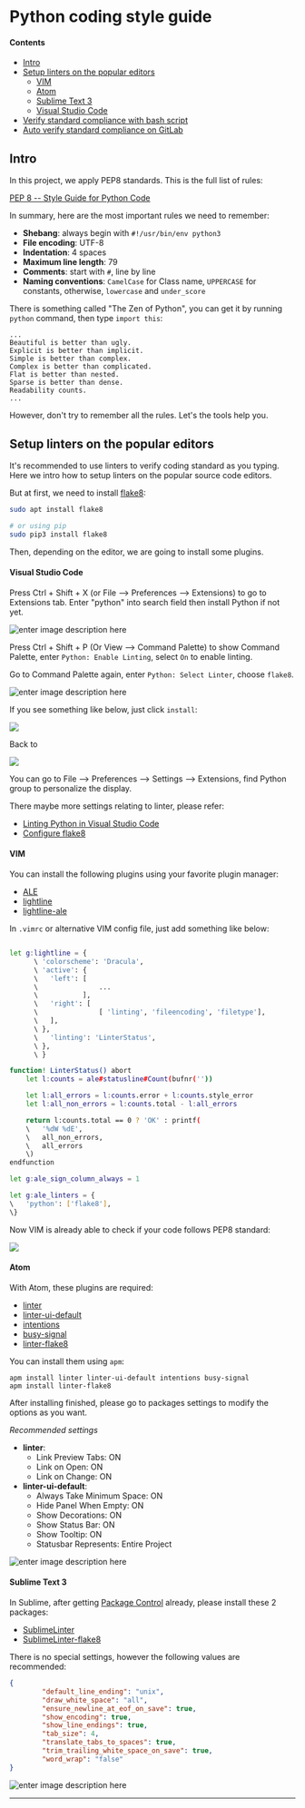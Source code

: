 
Python coding style guide
===================

#### Contents
- [Intro](#intro)
- [Setup linters on the popular editors](#setup-linters-on-the-popular-editors)
  - [VIM](#vim)
  - [Atom](#atom)
  - [Sublime Text 3](#sublime-text-3)
  - [Visual Studio Code](#visual-studio-code)
- [Verify standard compliance with bash script](#verify-standard-compliance-with-bash-script)
- [Auto verify standard compliance on GitLab](#auto-verify-standard-compliance-on-gitlab)

## Intro

In this project, we apply PEP8 standards. This is the full list of rules:

[PEP 8 -- Style Guide for Python Code](https://www.python.org/dev/peps/pep-0008/)

In summary, here are  the most important rules we need to remember:

- **Shebang**: always begin with `#!/usr/bin/env python3`
- **File encoding**: UTF-8
- **Indentation**: 4 spaces
- **Maximum line length**: 79
- **Comments**: start with `#`, line by line
-  **Naming conventions**: `CamelCase` for Class name, `UPPERCASE` for constants, otherwise, `lowercase` and `under_score`

There is something called "The Zen of Python", you can get it by running `python` command, then type `import this`:

````
...
Beautiful is better than ugly.
Explicit is better than implicit.
Simple is better than complex.
Complex is better than complicated.
Flat is better than nested.
Sparse is better than dense.
Readability counts.
...
````

However, don't try to remember all the rules. Let's the tools help you.


## Setup linters on the popular editors

It's recommended to use linters to verify coding standard as you typing. Here we intro how to setup linters on the popular source code editors.

But at first, we need to install [flake8](https://pypi.org/project/flake8/):

```bash
sudo apt install flake8

# or using pip
sudo pip3 install flake8
```

Then, depending on the editor, we are going to install some plugins.


####  Visual Studio Code

Press Ctrl + Shift + X (or  File --> Preferences --> Extensions) to go to Extensions tab. Enter "python" into search field then install Python if not yet.

![enter image description here](https://i.imgur.com/1KBcYiG.png)

Press Ctrl + Shift + P (Or View --> Command Palette) to show Command Palette, enter `Python: Enable Linting`, select `On` to enable linting.

Go to Command Palette again, enter `Python: Select Linter`, choose `flake8`.

![enter image description here](https://i.imgur.com/5qCocsc.png)

If you see something like below, just click `install`:

![](https://i.imgur.com/mA7Vrfl.png)

Back to 

![](https://i.imgur.com/i7aO0e0.png)

You can go to File --> Preferences --> Settings --> Extensions, find Python group to personalize the display.

There maybe more settings relating to linter, please refer:

- [Linting Python in Visual Studio Code](https://code.visualstudio.com/docs/python/linting)
- [Configure flake8](https://code.visualstudio.com/docs/python/settings-reference#_flake8)



#### VIM

You can install the following plugins using your favorite plugin manager:

- [ALE](https://github.com/w0rp/ale)
- [lightline](https://github.com/itchyny/lightline.vim)
- [lightline-ale](https://github.com/maximbaz/lightline-ale)

In `.vimrc` or alternative VIM config file, just add something like below:

```bash

let g:lightline = {
      \ 'colorscheme': 'Dracula',
      \ 'active': {
      \   'left': [
      \               ...
      \           ],
      \   'right': [
      \               [ 'linting', 'fileencoding', 'filetype'],
      \   ],
      \ },
      \   'linting': 'LinterStatus',
      \ },
      \ }

function! LinterStatus() abort
    let l:counts = ale#statusline#Count(bufnr(''))

    let l:all_errors = l:counts.error + l:counts.style_error
    let l:all_non_errors = l:counts.total - l:all_errors

    return l:counts.total == 0 ? 'OK' : printf(
    \   '%dW %dE',
    \   all_non_errors,
    \   all_errors
    \)
endfunction

let g:ale_sign_column_always = 1

let g:ale_linters = {
\   'python': ['flake8'],
\}

```

Now VIM is already able to check if your code follows PEP8 standard:

![](https://i.imgur.com/lTUAKyF.png)

####  Atom

With Atom, these plugins are required:

- [linter](https://github.com/steelbrain/linter)
- [linter-ui-default](https://github.com/steelbrain/linter-ui-default)
- [intentions](https://github.com/steelbrain/intentions)
- [busy-signal](https://github.com/steelbrain/busy-signal)
- [linter-flake8](https://github.com/AtomLinter/linter-flake8)

You can install them using `apm`:

```
apm install linter linter-ui-default intentions busy-signal
apm install linter-flake8
```

After installing finished, please go to packages settings to modify the options as you want.

*Recommended settings*

- **linter**:
   - Link Preview Tabs: ON
   - Link on Open: ON
   - Link on Change: ON
 - **linter-ui-default**:
   - Always Take Minimum Space: ON
   - Hide Panel When Empty: ON
   - Show Decorations: ON
   - Show Status Bar: ON
   - Show Tooltip: ON
   - Statusbar Represents: Entire Project

![enter image description here](https://i.imgur.com/irUfWlW.png)

####  Sublime Text 3

In Sublime, after getting [Package Control](https://packagecontrol.io/installation) already, please install these 2 packages:

- [SublimeLinter](https://github.com/SublimeLinter/SublimeLinter)
- [SublimeLinter-flake8](https://github.com/SublimeLinter/SublimeLinter-flake8)

There is no special settings, however the following values are recommended:

```json
{
        "default_line_ending": "unix",
        "draw_white_space": "all",
        "ensure_newline_at_eof_on_save": true,
        "show_encoding": true,
        "show_line_endings": true,
        "tab_size": 4,
        "translate_tabs_to_spaces": true,
        "trim_trailing_white_space_on_save": true,
        "word_wrap": "false"
}
```

![enter image description here](https://i.imgur.com/ZWyY75g.png)



___________________
